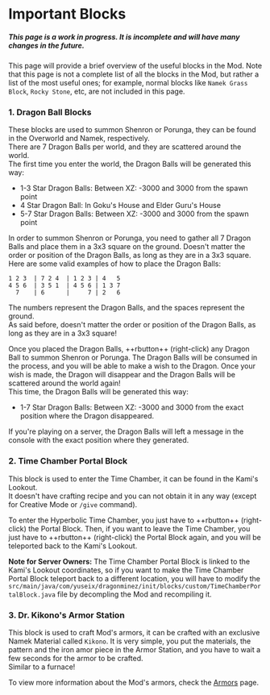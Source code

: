 # Important Blocks

##### **This page is a work in progress. It is incomplete and will have many changes in the future.**

This page will provide a brief overview of the useful blocks in the Mod. Note that this page is not a complete list of all the blocks in the Mod, but rather a list of the most useful ones; for example, normal blocks like `Namek Grass Block`, `Rocky Stone`, etc, are not included in this page.

### **1. Dragon Ball Blocks**

These blocks are used to summon Shenron or Porunga, they can be found in the Overworld and Namek, respectively.\
There are 7 Dragon Balls per world, and they are scattered around the world.\
The first time you enter the world, the Dragon Balls will be generated this way:

- 1-3 Star Dragon Balls: Between XZ: -3000 and 3000 from the spawn point
- 4 Star Dragon Ball: In Goku's House and Elder Guru's House
- 5-7 Star Dragon Balls: Between XZ: -3000 and 3000 from the spawn point

In order to summon Shenron or Porunga, you need to gather all 7 Dragon Balls and place them in a 3x3 square on the ground. Doesn't matter the order or position of the Dragon Balls, as long as they are in a 3x3 square. Here are some valid examples of how to place the Dragon Balls:

```
1 2 3  | 7 2 4  | 1 2 3 | 4   5
4 5 6  | 3 5 1  | 4 5 6 | 1 3 7
  7    | 6      |     7 | 2   6
```

The numbers represent the Dragon Balls, and the spaces represent the ground.\
As said before, doesn't matter the order or position of the Dragon Balls, as long as they are in a 3x3 square!

Once you placed the Dragon Balls, ++rbutton++ (right-click) any Dragon Ball to summon Shenron or Porunga. The Dragon Balls will be consumed in the process, and you will be able to make a wish to the Dragon. Once your wish is made, the Dragon will disappear and the Dragon Balls will be scattered around the world again!\
This time, the Dragon Balls will be generated this way:

- 1-7 Star Dragon Balls: Between XZ: -3000 and 3000 from the exact position where the Dragon disappeared.

If you're playing on a server, the Dragon Balls will left a message in the console with the exact position where they generated.

### **2. Time Chamber Portal Block**

This block is used to enter the Time Chamber, it can be found in the Kami's Lookout.\
It doesn't have crafting recipe and you can not obtain it in any way (except for Creative Mode or `/give` command).

To enter the Hyperbolic Time Chamber, you just have to ++rbutton++ (right-click) the Portal Block. Then, if you want to leave the Time Chamber, you just have to ++rbutton++ (right-click) the Portal Block again, and you will be teleported back to the Kami's Lookout.

**Note for Server Owners:** The Time Chamber Portal Block is linked to the Kami's Lookout coordinates, so if you want to make the Time Chamber Portal Block teleport back to a different location, you will have to modify the `src/main/java/com/yuseix/dragonminez/init/blocks/custom/TimeChamberPortalBlock.java` file by decompling the Mod and recompiling it.

### **3. Dr. Kikono's Armor Station**

This block is used to craft Mod's armors, it can be crafted with an exclusive Namek Material called `Kikono`.
It is very simple, you put the materials, the pattern and the iron amor piece in the Armor Station, and you have to wait a few seconds for the armor to be crafted.\
Similar to a furnace!

To view more information about the Mod's armors, check the [Armors](armors.md) page.
